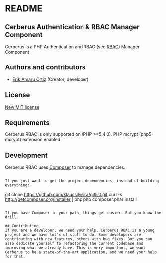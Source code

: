 README
======

Cerberus Authentication & RBAC Manager Component
------------


Cerberus is a PHP Authentication and RBAC (see [RBAC](http://en.wikipedia.org/wiki/Role-based_access_control)) Manager Component

## Authors and contributors
* [Erik Amaru Ortiz](http://github.com/eriknyk) (Creator, developer)

## License
[New MIT license](http://www.opensource.org/licenses/mit-license.php)

## Requirements
Cerberus RBAC is only supported on (PHP >=5.4.0).
PHP mcrypt (php5-mcrypt) extension enabled

## Development
Cerberus RBAC uses [Composer](http://getcomposer.org/) to manage dependencies.
```

If you just want to get the project dependencies, instead of building everything:

```
git clone https://github.com/klaussilveira/gitlist.git
curl -s http://getcomposer.org/installer | php
php composer.phar install
```

If you have Composer in your path, things get easier. But you know the drill.

## Contributing
If you are a developer, we need your help. Cerberus RBAC is a young project and we have lot's of stuff to do. Some developers are contributing with new features, others with bug fixes. But you can also dedicate yourself to refactoring the current codebase and improving what we already have. This is very important, we want Cerberus to be a state-of-the-art application, and we need your help for that.
